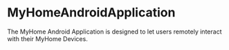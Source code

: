 MyHomeAndroidApplication
========================

The MyHome Android Application is designed to let users remotely interact with their MyHome Devices.

